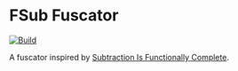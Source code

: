 # FSub Fuscator

[![Build](https://github.com/dtcxzyw/fsubfuscator/actions/workflows/build.yml/badge.svg)](https://github.com/dtcxzyw/fsubfuscator/actions/workflows/build.yml)

A fuscator inspired by [Subtraction Is Functionally Complete](https://orlp.net/blog/subtraction-is-functionally-complete/).
